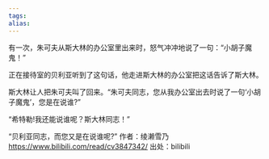 ```yaml
---
tags: 
alias:
---
```


有一次，朱可夫从斯大林的办公室里出来时，怒气冲冲地说了一句：“小胡子魔鬼！”

正在接待室的贝利亚听到了这句话，他走进斯大林的办公室把这话告诉了斯大林。

斯大林让人把朱可夫叫了回来。“朱可夫同志，您从我办公室出去时说了一句‘小胡子魔鬼’，您是在说谁?”

“希特勒!我还能说谁呢？斯大林同志！”

“贝利亚同志，而您又是在说谁呢?” 作者：绫濑雪乃 https://www.bilibili.com/read/cv3847342/ 出处：bilibili